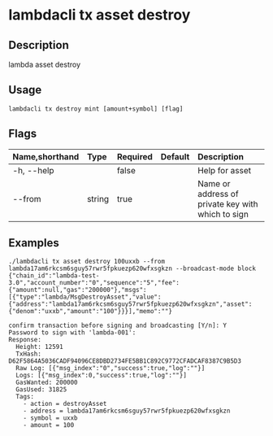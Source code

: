 # lambdacli tx asset destroy

## Description

lambda asset destroy 

## Usage

```
lambdacli tx destroy mint [amount+symbol] [flag]
```

## Flags

| Name,shorthand  | Type    | Required  | Default  | Description                                             |
| :-------------- | :------ | :-------- | :------- | :------------------------------------------------------ |
| -h, --help      |         |  false    |          |  Help for asset                                         |
| --from          | string  |  true     |          |  Name or address of private key with which to sign      |

## Examples

```$xslt
./lambdacli tx asset destroy 100uxxb --from lambda17am6rkcsm6sguy57rwr5fpkuezp620wfxsgkzn --broadcast-mode block
{"chain_id":"lambda-test-3.0","account_number":"0","sequence":"5","fee":{"amount":null,"gas":"200000"},"msgs":[{"type":"lambda/MsgDestroyAsset","value":{"address":"lambda17am6rkcsm6sguy57rwr5fpkuezp620wfxsgkzn","asset":{"denom":"uxxb","amount":"100"}}}],"memo":""}

confirm transaction before signing and broadcasting [Y/n]: Y
Password to sign with 'lambda-001':
Response:
  Height: 12591
  TxHash: D62F5864A5036CADF94096CE8DBD2734FE5BB1C892C9772CFADCAF8387C9B5D3
  Raw Log: [{"msg_index":"0","success":true,"log":""}]
  Logs: [{"msg_index":0,"success":true,"log":""}]
  GasWanted: 200000
  GasUsed: 31825
  Tags: 
    - action = destroyAsset
    - address = lambda17am6rkcsm6sguy57rwr5fpkuezp620wfxsgkzn
    - symbol = uxxb
    - amount = 100
```
